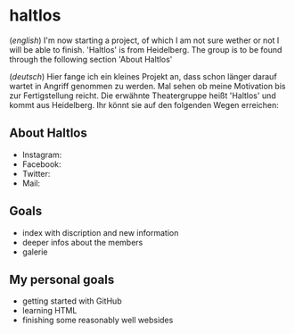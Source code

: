 # haltlos

(*english*) I'm now starting a project, of which I am not sure wether or not
I will be able to finish. 
'Haltlos' is from Heidelberg.
The group is to be found through the following section 'About Haltlos'

(*deutsch*) Hier fange ich ein kleines Projekt an, 
dass schon länger darauf wartet in Angriff genommen zu werden. 
Mal sehen ob meine Motivation bis zur Fertigstellung reicht.
Die erwähnte Theatergruppe heißt 'Haltlos' und kommt aus Heidelberg.
Ihr könnt sie auf den folgenden Wegen erreichen:

## About Haltlos
- Instagram:
- Facebook:
- Twitter:
- Mail:

## Goals
- index with discription and new information
- deeper infos about the members
- galerie

## My personal goals
- getting started with GitHub
- learning HTML
- finishing some reasonably well websides
